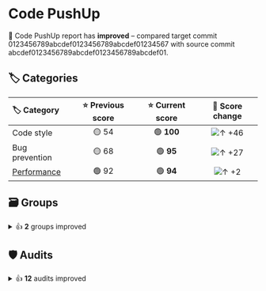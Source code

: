 # Code PushUp

🥳 Code PushUp report has **improved** – compared target commit 0123456789abcdef0123456789abcdef01234567 with source commit abcdef0123456789abcdef0123456789abcdef01.

## 🏷️ Categories

| 🏷️ Category                                                              | ⭐ Previous score | ⭐ Current score |                        🔄 Score change                         |
| :------------------------------------------------------------------------ | :--------------: | :-------------: | :------------------------------------------------------------: |
| Code style                                                                |      🟡 54       |   🟢 **100**    | ![↑ +46](https://img.shields.io/badge/%E2%86%91%20%2B46-green) |
| Bug prevention                                                            |      🟡 68       |    🟢 **95**    | ![↑ +27](https://img.shields.io/badge/%E2%86%91%20%2B27-green) |
| [Performance](https://developers.google.com/web/fundamentals/performance) |      🟢 92       |    🟢 **94**    |  ![↑ +2](https://img.shields.io/badge/%E2%86%91%20%2B2-green)  |

## 🗃️ Groups

<details>
<summary>👍 <strong>2</strong> groups improved</summary>

| 🔌 Plugin                                                          | 🗃️ Group                | ⭐ Previous score | ⭐ Current score |                        🔄 Score change                         |
| :----------------------------------------------------------------- | :----------------------- | :--------------: | :-------------: | :------------------------------------------------------------: |
| [ESLint](https://www.npmjs.com/package/@code-pushup/eslint-plugin) | Maximum lines limitation |      🟡 50       |   🟢 **100**    | ![↑ +50](https://img.shields.io/badge/%E2%86%91%20%2B50-green) |
| Lighthouse                                                         | Performance              |      🟢 92       |    🟢 **94**    |  ![↑ +2](https://img.shields.io/badge/%E2%86%91%20%2B2-green)  |

</details>

## 🛡️ Audits

<details>
<summary>👍 <strong>12</strong> audits improved</summary>

| 🔌 Plugin                                                          | 🛡️ Audit                                                                                                                                            | 📏 Previous value | 📏 Current value |                                   🔄 Value change                                    |
| :----------------------------------------------------------------- | :--------------------------------------------------------------------------------------------------------------------------------------------------- | :---------------: | :--------------: | :----------------------------------------------------------------------------------: |
| [ESLint](https://www.npmjs.com/package/@code-pushup/eslint-plugin) | [Disallow variable declarations from shadowing variables declared in the outer scope](https://eslint.org/docs/latest/rules/no-shadow)                |   🟥 3 warnings   |  🟩 **passed**   | ![↓ −100 %](https://img.shields.io/badge/%E2%86%93%20%E2%88%92100%E2%80%89%25-green) |
| [ESLint](https://www.npmjs.com/package/@code-pushup/eslint-plugin) | [Require or disallow method and property shorthand syntax for object literals](https://eslint.org/docs/latest/rules/object-shorthand)                |   🟥 3 warnings   |  🟩 **passed**   | ![↓ −100 %](https://img.shields.io/badge/%E2%86%93%20%E2%88%92100%E2%80%89%25-green) |
| [ESLint](https://www.npmjs.com/package/@code-pushup/eslint-plugin) | [verifies the list of dependencies for Hooks like useEffect and similar](https://github.com/facebook/react/issues/14920)                             |   🟥 2 warnings   |  🟩 **passed**   | ![↓ −100 %](https://img.shields.io/badge/%E2%86%93%20%E2%88%92100%E2%80%89%25-green) |
| [ESLint](https://www.npmjs.com/package/@code-pushup/eslint-plugin) | [Disallow unused variables](https://eslint.org/docs/latest/rules/no-unused-vars)                                                                     |   🟥 1 warning    |  🟩 **passed**   | ![↓ −100 %](https://img.shields.io/badge/%E2%86%93%20%E2%88%92100%E2%80%89%25-green) |
| [ESLint](https://www.npmjs.com/package/@code-pushup/eslint-plugin) | [Require braces around arrow function bodies](https://eslint.org/docs/latest/rules/arrow-body-style)                                                 |   🟥 1 warning    |  🟩 **passed**   | ![↓ −100 %](https://img.shields.io/badge/%E2%86%93%20%E2%88%92100%E2%80%89%25-green) |
| [ESLint](https://www.npmjs.com/package/@code-pushup/eslint-plugin) | [Require the use of `===` and `!==`](https://eslint.org/docs/latest/rules/eqeqeq)                                                                    |   🟥 1 warning    |  🟩 **passed**   | ![↓ −100 %](https://img.shields.io/badge/%E2%86%93%20%E2%88%92100%E2%80%89%25-green) |
| [ESLint](https://www.npmjs.com/package/@code-pushup/eslint-plugin) | [Enforce a maximum number of lines of code in a function](https://eslint.org/docs/latest/rules/max-lines-per-function)                               |   🟥 1 warning    |  🟩 **passed**   | ![↓ −100 %](https://img.shields.io/badge/%E2%86%93%20%E2%88%92100%E2%80%89%25-green) |
| [ESLint](https://www.npmjs.com/package/@code-pushup/eslint-plugin) | [Require `const` declarations for variables that are never reassigned after declared](https://eslint.org/docs/latest/rules/prefer-const)             |   🟥 1 warning    |  🟩 **passed**   | ![↓ −100 %](https://img.shields.io/badge/%E2%86%93%20%E2%88%92100%E2%80%89%25-green) |
| [ESLint](https://www.npmjs.com/package/@code-pushup/eslint-plugin) | [Disallow missing `key` props in iterators/collection literals](https://github.com/jsx-eslint/eslint-plugin-react/tree/master/docs/rules/jsx-key.md) |   🟥 1 warning    |  🟩 **passed**   | ![↓ −100 %](https://img.shields.io/badge/%E2%86%93%20%E2%88%92100%E2%80%89%25-green) |
| Lighthouse                                                         | [Largest Contentful Paint](https://developer.chrome.com/docs/lighthouse/performance/largest-contentful-paint/)                                       |     🟨 1.5 s      |   🟨 **1.4 s**   |   ![↓ −8 %](https://img.shields.io/badge/%E2%86%93%20%E2%88%928%E2%80%89%25-green)   |
| Lighthouse                                                         | [First Contentful Paint](https://developer.chrome.com/docs/lighthouse/performance/first-contentful-paint/)                                           |     🟨 1.2 s      |   🟨 **1.1 s**   |   ![↓ −4 %](https://img.shields.io/badge/%E2%86%93%20%E2%88%924%E2%80%89%25-green)   |
| Lighthouse                                                         | [Speed Index](https://developer.chrome.com/docs/lighthouse/performance/speed-index/)                                                                 |     🟩 1.2 s      |   🟩 **1.1 s**   |   ![↓ −4 %](https://img.shields.io/badge/%E2%86%93%20%E2%88%924%E2%80%89%25-green)   |

40 other audits are unchanged.

</details>

